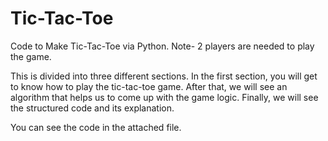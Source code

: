 # Tic-Tac-Toe

Code to Make Tic-Tac-Toe via Python.
Note- 2 players are needed to play the game. 

This is divided into three different sections.
In the first section, you will get to know how to play the tic-tac-toe game.
After that, we will see an algorithm that helps us to come up with the game logic.
Finally, we will see the structured code and its explanation.

You can see the code in the attached file.

